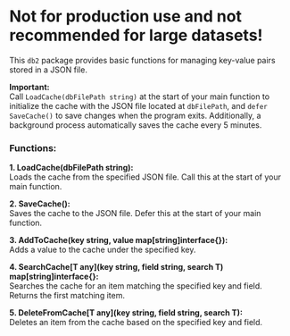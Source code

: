 <h1>Not for production use and not recommended for large datasets!</h1>
<div>
  <p>
    This <code>db2</code> package provides basic functions for managing
    key-value pairs stored in a JSON file.
  </p>
</div>
<div>
  <p>
    <strong>Important:</strong><br />
    Call <code>LoadCache(dbFilePath string)</code> at the start of your main
    function to initialize the cache with the JSON file located at
    <code>dbFilePath</code>, and <code>defer SaveCache()</code> to save changes
    when the program exits. Additionally, a background process automatically
    saves the cache every 5 minutes.
  </p>
</div>
<div>
  <h3>Functions:</h3>
  <p>
    <strong>1. LoadCache(dbFilePath string):</strong><br />
    Loads the cache from the specified JSON file. Call this at the start of your
    main function.
  </p>
  <p>
    <strong>2. SaveCache():</strong><br />
    Saves the cache to the JSON file. Defer this at the start of your main
    function.
  </p>
  <p>
    <strong>3. AddToCache(key string, value map[string]interface{}):</strong
    ><br />
    Adds a value to the cache under the specified key.
  </p>
  <p>
    <strong
      >4. SearchCache[T any](key string, field string, search T)
      map[string]interface{}:</strong
    ><br />
    Searches the cache for an item matching the specified key and field. Returns
    the first matching item.
  </p>
  <p>
    <strong
      >5. DeleteFromCache[T any](key string, field string, search T):</strong
    ><br />
    Deletes an item from the cache based on the specified key and field.
  </p>
</div>
